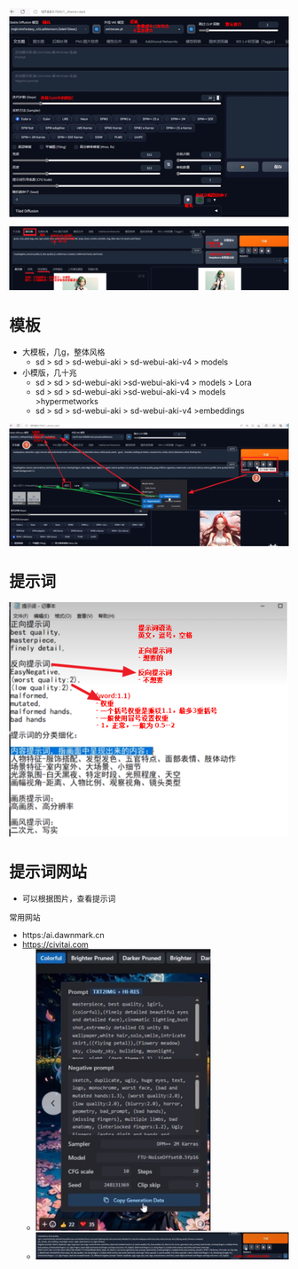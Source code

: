 
![](../photo/Pasted%20image%2020241210170513.png)

![](../photo/Pasted%20image%2020241210170939.png)

# 模板
- 大模板，几g，整体风格
	- sd > sd > sd-webui-aki > sd-webui-aki-v4 > models 
- 小模版，几十兆
	-  sd > sd > sd-webui-aki >sd-webui-aki-v4 > models > Lora
	-  sd > sd > sd-webui-aki >sd-webui-aki-v4 > models >hypermetworks
	-  sd > sd > sd-webui-aki > sd-webui-aki-v4 >embeddings

![](../photo/Pasted%20image%2020241210174102.png)

# 提示词
![](../photo/Pasted%20image%2020241210163955.png)

# 提示词网站
- 可以根据图片，查看提示词

常用网站
- https:/ai.dawnmark.cn
- https://civitai.com
	- ![](../photo/Pasted%20image%2020241210164351.png)
	- ![](../photo/Pasted%20image%2020241210164507.png)
